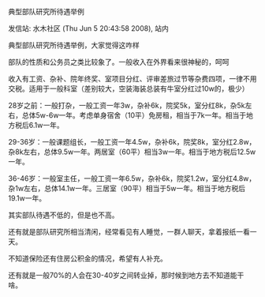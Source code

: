 典型部队研究所待遇举例

发信站: 水木社区 (Thu Jun  5 20:43:58 2008), 站内



典型部队研究所待遇举例，大家觉得这咋样

部队的性质和公务员之类比较象了。一般收入在外界看来很神秘的，呵呵



收入有工资、杂补、院年终奖、室项目分红、评审差旅过节等杂费四项，一律不用交税。适用于一般科室（差别较大，空装海装总装有牛室分红过10w的，极少） 



28岁之前：一般打杂，一般工资一年3w，杂补6k，院奖5k，室分红8k，杂5k左右，总体5w-6w一年。考虑单身宿舍（10平）免房租，相当于7k一年。相当于地方税后6.1w一年。 



29-36岁：一般课题组长，一般工资一年4.5w，杂补6k，院奖8k，室分红2.8w，杂8k左右，总体9.5w一年。两居室（60平）相当3w一年。相当于地方税后12.5w一年。 



36-46岁：一般室主任，一般工资一年6.5w，杂补6k，院奖1.2w，室分红4.8w，杂1w左右，总体14.1w一年。三居室（90平）相当于5w一年。相当于地方税后19.1w一年。 



其实部队待遇不低的，但是也不高。 



还有就是部队研究所相当清闲，经常看见有人睡觉，一群人聊天，拿着报纸一看一天。 



不知道保险还有住房公积金的情况，希望有人补充。 



还有就是一般70%的人会在30-40岁之间转业掉，那时候到地方去不知道能干啥。 

